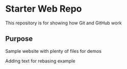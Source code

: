 # Starter Web Repo

This repository is for showing how Git and GitHub work

## Purpose

Sample website with plenty of files for demos

Adding text for rebasing example